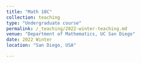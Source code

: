 ```yaml
---
title: "Math 10C"
collection: teaching
type: "Undergraduate course"
permalink: /_teaching/2022-winter-teaching.md
venue: "Department of Mathematics, UC San Diego"
date: 2022 Winter
location: "San Diego, USA"

---
```

